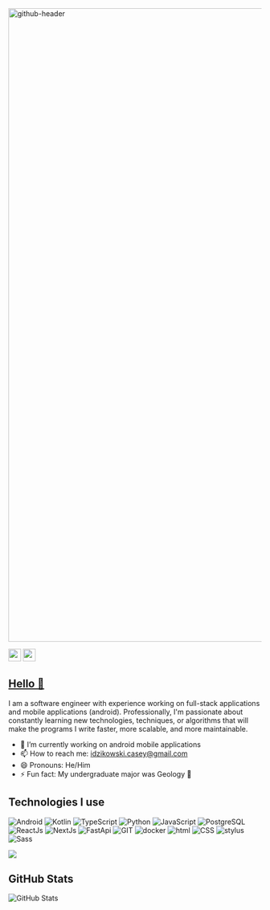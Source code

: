 <img width="1262" alt="github-header" src="https://user-images.githubusercontent.com/65414051/143598348-2dcfde16-a10f-4d90-936a-3dbe08d06939.png">
<p><a href="https://www.linkedin.com/in/casey-idzikowski-742858108/"><img src="https://img.shields.io/badge/linkedin-%230077B5.svg?&style=for-the-badge&logo=linkedin&logoColor=white" height=25></a> <a href="https://www.instagram.com/casey_idz/"><img src="https://img.shields.io/badge/instagram-%23E4405F.svg?&style=for-the-badge&logo=instagram&logoColor=white" height=25></a></a></p>

## [Hello 👋](https://idzikowski-casey.github.io/Idzikowski-Casey/)

I am a software engineer with experience working on full-stack applications and mobile applications (android). Professionally, I'm passionate about constantly learning new technologies, techniques, or algorithms that will make the programs I write faster, more scalable, and more maintainable.

- 🔭 I’m currently working on android mobile applications
- 📫 How to reach me: idzikowski.casey@gmail.com
- 😄 Pronouns: He/Him
- ⚡ Fun fact: My undergraduate major was Geology 🌋

<h2>Technologies I use</h2>
<p>
  <img src="https://img.shields.io/badge/Android-3DDC84?logo=android&style=for-the-badge&logoColor=white" alt="Android"/>
  <img src="https://img.shields.io/badge/Kotlin-%237F52FF.svg?logo=kotlin&style=for-the-badge&logoColor=white" alt="Kotlin"/>
  <img src="https://img.shields.io/badge/typescript-%23007ACC.svg?style=for-the-badge&logo=typescript&logoColor=white" alt="TypeScript"/>
  <img src="https://img.shields.io/badge/python-3670A0?style=for-the-badge&logo=python&logoColor=ffdd54" alt="Python"/>
  <img src="https://img.shields.io/badge/javascript-%23323330.svg?style=for-the-badge&logo=javascript&logoColor=%23F7DF1E" alt="JavaScript"/>
  <img src="https://img.shields.io/badge/postgres-%23316192.svg?style=for-the-badge&logo=postgresql&logoColor=white" alt="PostgreSQL"/>
  <img src="https://img.shields.io/badge/react-%2320232a.svg?style=for-the-badge&logo=react&logoColor=%2361DAFB" alt="ReactJs"/>
  <img src="https://img.shields.io/badge/Next-black?style=for-the-badge&logo=next.js&logoColor=white" alt="NextJs"/>
  <img src="https://img.shields.io/badge/FastAPI-005571?style=for-the-badge&logo=fastapi" alt="FastApi"/>
  <img src="https://img.shields.io/badge/git-%23F05033.svg?style=for-the-badge&logo=git&logoColor=white" alt="GIT"/>
  <img src="https://img.shields.io/badge/docker-%230db7ed.svg?style=for-the-badge&logo=docker&logoColor=white" alt="docker"/>
  <img src="https://img.shields.io/badge/html5-%23E34F26.svg?style=for-the-badge&logo=html5&logoColor=white" alt="html"/>
  <img src="https://img.shields.io/badge/css3-%231572B6.svg?style=for-the-badge&logo=css3&logoColor=white" alt="CSS"/>
  <img src="https://img.shields.io/badge/stylus-%23ff6347.svg?style=for-the-badge&logo=stylus&logoColor=white" alt="stylus"/>
  <img src="https://img.shields.io/badge/SASS-hotpink.svg?style=for-the-badge&logo=SASS&logoColor=white" alt="Sass"/>
</p>
<img src = "https://github-readme-stats.vercel.app/api/top-langs/?username=Idzikowski-Casey&layout=compact">

<h2>GitHub Stats</h2>
<p><img src="https://github-readme-stats.vercel.app/api?username=Idzikowski-Casey&amp;show_icons=true" alt="GitHub Stats"></p>
